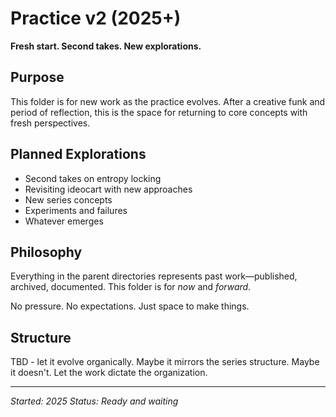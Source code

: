 # Practice v2 (2025+)

**Fresh start. Second takes. New explorations.**

## Purpose

This folder is for new work as the practice evolves. After a creative funk and period of reflection, this is the space for returning to core concepts with fresh perspectives.

## Planned Explorations

- Second takes on entropy locking
- Revisiting ideocart with new approaches
- New series concepts
- Experiments and failures
- Whatever emerges

## Philosophy

Everything in the parent directories represents past work—published, archived, documented. This folder is for *now* and *forward*.

No pressure. No expectations. Just space to make things.

## Structure

TBD - let it evolve organically. Maybe it mirrors the series structure. Maybe it doesn't. Let the work dictate the organization.

---

*Started: 2025*
*Status: Ready and waiting*
